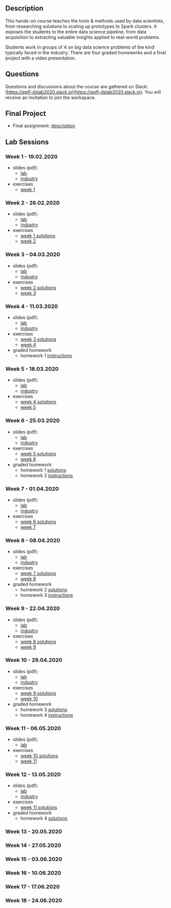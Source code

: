 ## Description

This hands-on course teaches the tools & methods used by data scientists, from researching solutions to scaling up prototypes to Spark clusters. It exposes the students to the entire data science pipeline, from data acquisition to extracting valuable insights applied to real-world problems.

Students work in groups of 4 on big data science problems of the kind typically faced in the industry. There are four graded homeworks and a final project with a video presentation.

## Questions

Questions and discussions about the course are gathered on Slack: [https://epfl-dslab2020.slack.io](https://epfl-dslab2020.slack.io). You will receive an invitation to join the workspace.

## Final Project

* Final assignment: [description](/final_project/README.md)

## Lab Sessions

### Week 1 - 19.02.2020

* slides (pdf):
   - [lab](/slides/commingsoon.md)
   - [industry](/slides/commingsoon.md)
* exercises
   - [week 1](/notebooks/commingsoon.md)

### Week 2 - 26.02.2020

* slides (pdf):
   - [lab](/slides/commingsoon.md)
   - [industry](/slides/commingsoon.md)
* exercises
   - [week 1 solutions](/notebooks/commingsoon.md)
   - [week 2](/notebooks/commingsoon.md)

### Week 3 - 04.03.2020

* slides (pdf):
   - [lab](/slides/commingsoon.md)
   - [industry](/slides/commingsoon.md)
* exercises
   - [week 2 solutions](/notebooks/commingsoon.md)
   - [week 3](/notebooks/commingsoon.md)

### Week 4 - 11.03.2020

* slides (pdf):
   - [lab](/slides/commingsoon.md)
   - [industry](/slides/commingsoon.md)
* exercises
   - [week 3 solutions](/notebooks/commingsoon.md)
   - [week 4](/notebooks/commingsoon.md)
* graded homework
   - homework 1 [instructions](/homeworks/commingsoon.md)

### Week 5 - 18.03.2020

* slides (pdf):
   - [lab](/slides/commingsoon.md)
   - [industry](/slides/commingsoon.md)
* exercises
   - [week 4 solutions](/notebooks/commingsoon.md)
   - [week 5](/notebooks/commingsoon.md)

### Week 6 - 25.03.2020

* slides (pdf):
   - [lab](/slides/commingsoon.md)
   - [industry](/slides/commingsoon.md)
* exercises
   - [week 5 solutions](/notebooks/commingsoon.md)
   - [week 6](/notebooks/commingsoon.md)
* graded homework
   - homework 1 [solutions](/homeworks/commingsoon.md)
   - homework 2 [instructions](/homeworks/commingsoon.md)

### Week 7 - 01.04.2020

* slides (pdf):
   - [lab](/slides/commingsoon.md)
   - [industry](/slides/commingsoon.md)
* exercises
   - [week 6 solutions](/notebooks/commingsoon.md)
   - [week 7](/notebooks/commingsoon.md)

### Week 8 - 08.04.2020

* slides (pdf):
   - [lab](/slides/commingsoon.md)
   - [industry](/slides/commingsoon.md)
* exercises
   - [week 7 solutions](/notebooks/commingsoon.md)
   - [week 8](/notebooks/commingsoon.md)
* graded homework
   - homework 2 [solutions](/homeworks/commingsoon.md)
   - homework 3 [instructions](/homeworks/commingsoon.md)

### Week 9 - 22.04.2020

* slides (pdf):
   - [lab](/slides/commingsoon.md)
   - [industry](/slides/commingsoon.md)
* exercises
   - [week 8 solutions](/notebooks/commingsoon.md)
   - [week 9](/notebooks/commingsoon.md)

### Week 10 - 29.04.2020

* slides (pdf):
   - [lab](/slides/commingsoon.md)
   - [industry](/slides/commingsoon.md)
* exercises
   - [week 9 solutions](/notebooks/commingsoon.md)
   - [week 10](/notebooks/commingsoon.md)
* graded homework
   - homework 3 [solutions](/homeworks/commingsoon.md)
   - homework 4 [instructions](/homeworks/commingsoon.md)

### Week 11 - 06.05.2020

* slides (pdf):
   - [lab](/slides/commingsoon.md)
* exercises
   - [week 10 solutions](/notebooks/commingsoon.md)
   - [week 11](/notebooks/commingsoon.md)

### Week 12 - 13.05.2020

* slides (pdf):
   - [lab](/slides/commingsoon.md)
   - [industry](/slides/commingsoon.md)
* exercises
   - [week 11 solutions](/notebooks/commingsoon.md)
* graded homework
   - homework 4 [solutions](/homeworks/commingsoon.md)

### Week 13 - 20.05.2020

### Week 14 - 27.05.2020

### Week 15 - 03.06.2020

### Week 16 - 10.06.2020

### Week 17 - 17.06.2020

### Week 18 - 24.06.2020


